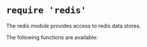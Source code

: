 # `require 'redis'`

The redis module provides access to redis data stores.

The following functions are available:

